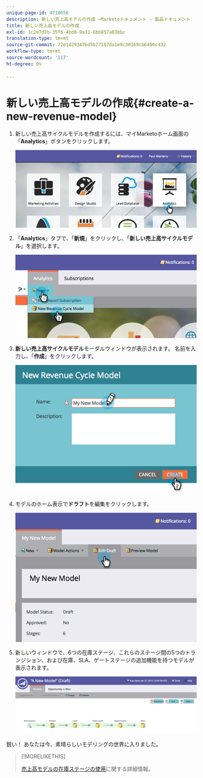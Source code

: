 ```yaml
---
unique-page-id: 4718656
description: 新しい売上高モデルの作成 —Marketoドキュメント — 製品ドキュメント
title: 新しい売上高モデルの作成
exl-id: 1c2e7d2b-35f6-4bd8-9a31-6bb857a63bbc
translation-type: tm+mt
source-git-commit: 72e1d29347bd5b77107da1e9c30169cb6490c432
workflow-type: tm+mt
source-wordcount: '117'
ht-degree: 0%

---
```


# 新しい売上高モデルの作成{#create-a-new-revenue-model}

1. 新しい売上高サイクルモデルを作成するには、マイMarketoホーム画面の「**Analytics**」ボタンをクリックします。

   ![](assets/image2015-4-27-11-3a54-3a41.png)

1. 「**Analytics**」タブで、「**新規**」をクリックし、「**新しい売上高サイクルモデル**」を選択します。

   ![](assets/image2015-4-27-11-3a55-3a51.png)

1. **新しい売上高サイクルモデル**&#x200B;モーダルウィンドウが表示されます。 名前を入力し、「**作成**」をクリックします。

   ![](assets/image2015-4-27-11-3a57-3a59.png)

1. モデルのホーム表示で&#x200B;**ドラフト**&#x200B;を編集をクリックします。

   ![](assets/image2015-4-27-12-3a10-3a49.png)

1. 新しいウィンドウで、6つの在庫ステージ、これらのステージ間の5つのトランジション、および在庫、SLA、ゲートステージの追加機能を持つモデルが表示されます。

   ![](assets/image2015-4-27-12-3a31-3a1.png)

鋭い！ あなたは今、素晴らしいモデリングの世界に入りました。

>[!MORELIKETHIS]
>
>[売上高モデルの在庫ステージの使用](/help/marketo/product-docs/reporting/revenue-cycle-analytics/revenue-cycle-models/using-revenue-model-inventory-stages.md)に関する詳細情報。

